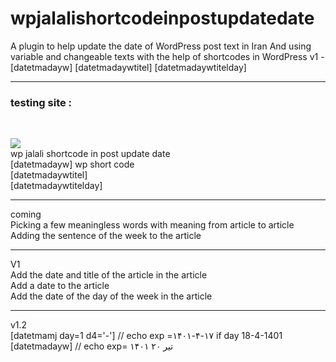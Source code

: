 # wpjalalishortcodeinpostupdatedate
A plugin to help update the date of WordPress post text in Iran
And using variable and changeable texts with the help of shortcodes in WordPress
v1 - [datetmadayw] [datetmadaywtitel] [datetmadaywtitelday]
<hr>
<h3>
testing site :
</h3>
<br>

[<img src ="https://img.shields.io/badge/website-%23.svg?&style=for-the-badge&logo=www&logoColor=white%22&color=orange">](https://imenkv.ir/)
<br>
 wp jalali shortcode in post update date
<br>
[datetmadayw] wp short code
<br>
[datetmadaywtitel]
<br>
[datetmadaywtitelday]
<hr>
coming
<br>
Picking a few meaningless words with meaning from article to article
<br>
Adding the sentence of the week to the article
<hr>
V1
<br>
Add the date and title of the article in the article
<br>
Add a date to the article
<br>
Add the date of the day of the week in the article
<hr>
v1.2
<br>
[datetmamj day=1 d4='-'] // echo exp =۱۴۰۱-۴-۱۷ if day 18-4-1401
[datetmadayw] // echo exp=  ۱۴۰۱ ۲۰ تیر